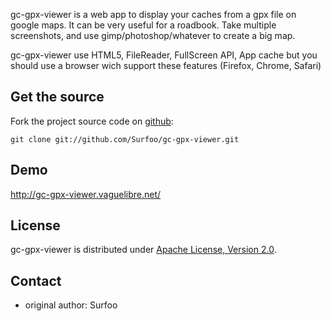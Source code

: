 gc-gpx-viewer is a web app to display your caches from a gpx file on google maps. 
It can be very useful for a roadbook. Take multiple screenshots, and use gimp/photoshop/whatever to create a big map.

gc-gpx-viewer use HTML5, FileReader, FullScreen API, App cache but you should use a browser wich support these features (Firefox, Chrome, Safari)

Get the source
--------------

Fork the project source code on [github](https://github.com/Surfoo/gc-gpx-viewer/):

    git clone git://github.com/Surfoo/gc-gpx-viewer.git

Demo
----

http://gc-gpx-viewer.vaguelibre.net/

License
-------

gc-gpx-viewer is distributed under [Apache License, Version 2.0](http://www.apache.org/licenses/LICENSE-2.0).

Contact
-------

- original author: Surfoo
